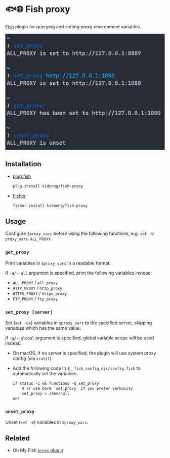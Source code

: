 # 🐟🌐 Fish proxy

[Fish](https://fishshell.com/) plugin for querying and setting proxy environment variables.

![Screenshot](screenshot.png)

## Installation

- [plug.fish](https://github.com/kidonng/plug.fish)

  ```sh
  plug install kidonng/fish-proxy
  ```

- [Fisher](https://github.com/jorgebucaran/fisher)

  ```sh
  fisher install kidonng/fish-proxy
  ```
## Usage

Configure `$proxy_vars` before using the following functions, e.g. `set -U proxy_vars ALL_PROXY`.

### `get_proxy`

Print variables in `$proxy_vars` in a readable format.

If `-a/--all` argument is specified, print the following variables instead:

- `ALL_PROXY` / `all_proxy`
- `HTTP_PROXY` / `http_proxy`
- `HTTPS_PROXY` / `https_proxy`
- `FTP_PROXY` / `ftp_proxy`

### `set_proxy [server]`

Set (`set -Ux`) variables in `$proxy_vars` to the specified server, skipping variables which has the same value.

If `-g/--global` argument is specified, global variable scope will be used instead.

- On macOS, if no server is specified, the plugin will use system proxy config (via `scutil`).
- Add the following code in `$__fish_config_dir/config.fish` to automatically set the variables.

  ```fish
  if status -i && functions -q set_proxy
      # or use bare `set_proxy` if you prefer verbosity
      set_proxy > /dev/null
  end
  ```

### `unset_proxy`

Unset (`set -e`) variables in `$proxy_vars`.

## Related

- Oh My Fish [`proxy` plugin](https://github.com/oh-my-fish/plugin-proxy)
